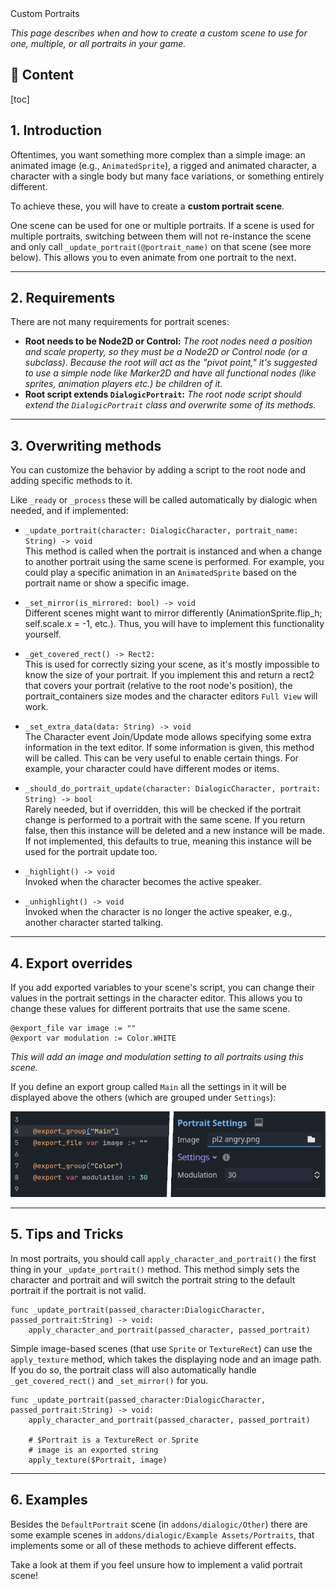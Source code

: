 <div class="header-banner pineapple">
     <div class="header-label pineapple">Custom Portraits</div>
</div>

*This page describes when and how to create a custom scene to use for one, multiple, or all portraits in your game.*

## 📜 Content
[toc]

## 1. Introduction

Oftentimes, you want something more complex than a simple image: an animated image (e.g., `AnimatedSprite`), a rigged and animated character, a character with a single body but many face  variations, or something entirely different.

To achieve these, you will have to create a **custom portrait scene**.

One scene can be used for one or multiple portraits. If a scene is used for multiple portraits, switching between them will not re-instance the scene and only call `_update_portrait(@portrait_name)` on that scene (see more below). This allows you to even animate from one portrait to the next.

---

## 2. Requirements

There are not many requirements for portrait scenes:

- **Root needs to be Node2D or Control:**
  *The root nodes need a position and scale property, so they must be a Node2D or Control node (or a subclass).
  Because the root will act as the "pivot point," it's suggested to use a simple node like Marker2D and have all functional nodes (like sprites, animation players etc.) be children of it.*
- **Root script extends `DialogicPortrait`:**
  *The root node script should extend the `DialogicPortrait` class and overwrite some of its methods.*

---

## 3. Overwriting methods

You can customize the behavior by adding a script to the root node and adding specific methods to it.

Like `_ready` or `_process` these will be called automatically by dialogic when needed, and if implemented:

- `_update_portrait(character: DialogicCharacter, portrait_name: String) -> void` \
This method is called when the portrait is instanced and when a change to another portrait using the same scene is performed. For example, you could play a specific animation in an `AnimatedSprite` based on the portrait name or show a specific image.

- `_set_mirror(is_mirrored: bool) -> void` \
Different scenes might want to mirror differently (AnimationSprite.flip_h; self.scale.x = -1, etc.). Thus, you will have to implement this functionality yourself.

- `_get_covered_rect() -> Rect2:` \
This is used for correctly sizing your scene, as it's mostly impossible to know the size of your portrait. If you implement this and return a rect2 that covers your portrait (relative to the root node's position), the portrait_containers size modes and the character editors `Full View` will work.

- `_set_extra_data(data: String) -> void` \
The Character event Join/Update mode allows specifying some extra information in the text editor. If some information is given, this method will be called. This can be very useful to enable certain things. For example, your character could have different modes or items.

- `_should_do_portrait_update(character: DialogicCharacter, portrait: String) -> bool` \
Rarely needed, but if overridden, this will be checked if the portrait change is performed to a portrait with the same scene. If you return false, then this instance will be deleted and a new instance will be made. If not implemented, this defaults to true, meaning this instance will be used for the portrait update too.

- `_highlight() -> void` \
Invoked when the character becomes the active speaker.

- `_unhighlight() -> void` \
Invoked when the character is no longer the active speaker, e.g., another character started talking.

---

## 4. Export overrides

If you add exported variables to your scene's script, you can change their values in the portrait settings in the character editor.
This allows you to change these values for different portraits that use the same scene.

```gdscript
@export_file var image := ""
@export var modulation := Color.WHITE
```

*This will add an image and modulation setting to all portraits using this scene.*

If you define an export group called `Main` all the settings in it will be displayed above the others (which are grouped under `Settings`):

![Portrait Settings](media/custom-portrait-settings.png)

---

## 5. Tips and Tricks

In most portraits, you should call `apply_character_and_portrait()` the first thing in your `_update_portrait()` method. This method simply sets the character and portrait and will switch the portrait string to the default portrait if the portrait is not valid.

```gdscript
func _update_portrait(passed_character:DialogicCharacter, passed_portrait:String) -> void:
    apply_character_and_portrait(passed_character, passed_portrait)
```

Simple image-based scenes (that use `Sprite` or `TextureRect`) can use the `apply_texture` method, which takes the displaying node and an image path. If you do so, the portrait class will also automatically handle `_get_covered_rect()` and `_set_mirror()` for you.

```gdscript
func _update_portrait(passed_character:DialogicCharacter, passed_portrait:String) -> void:
    apply_character_and_portrait(passed_character, passed_portrait)
    
    # $Portrait is a TextureRect or Sprite
    # image is an exported string
    apply_texture($Portrait, image)
```

---

## 6. Examples

Besides the `DefaultPortrait` scene (in `addons/dialogic/Other`) there are some example scenes in `addons/dialogic/Example Assets/Portraits`, that implements some or all of these methods to achieve different effects.

Take a look at them if you feel unsure how to implement a valid portrait scene!
